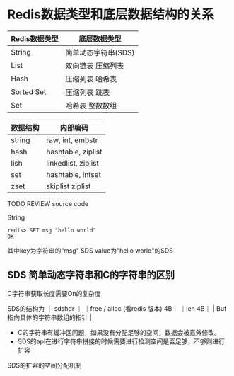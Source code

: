 # Redis数据类型和底层数据结构的关系

| Redis数据类型 | 底层数据类型        |
| ------------- | ------------------- |
| String        | 简单动态字符串(SDS) |
| List          | 双向链表  压缩列表  |
| Hash          | 压缩列表  哈希表    |
| Sorted Set    | 压缩列表  跳表      |
| Set           | 哈希表   整数数组   |
	
	
| 数据结构 | 内部编码            |
| -------- | ------------------- |
| string   | raw, int, embstr    |
| hash     | hashtable, ziplist  |
| lish     | linkedlist, ziplist |
| set      | hashtable, intset   |
| zset      |skiplist ziplist                  |

TODO REVIEW source code

String 

```shell
redis> SET msg "hello world"
OK
```

其中key为字符串的“msg”  SDS
value为"hello world"的SDS

## SDS 简单动态字符串和C的字符串的区别
C字符串获取长度需要On的复杂度

SDS的结构为
｜ sdshdr ｜
｜free / alloc (看redis 版本)  4B｜
｜len   4B｜
| Buf   指向具体的字符串数组的指针 |

* C的字符串有缓冲区问题，如果没有分配足够的空间，数据会被意外修改。
* SDS的api在进行字符串拼接的时候需要进行检测空间是否足够，不够则进行扩容

SDS的扩容的空间分配机制

																